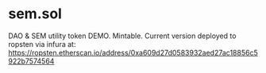 # sem.sol
DAO & SEM utility token DEMO. Mintable.
Current version deployed to ropsten via infura at:
https://ropsten.etherscan.io/address/0xa609d27d0583932aed27ac18856c5922b7574564
